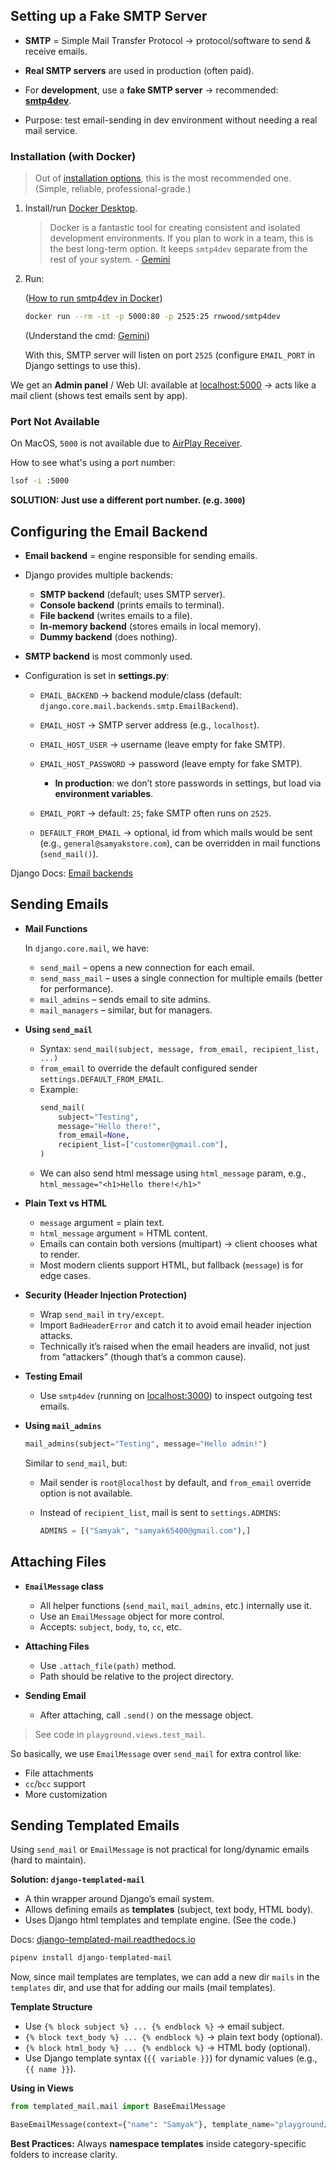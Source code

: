 ## Setting up a Fake SMTP Server

- **SMTP** = Simple Mail Transfer Protocol → protocol/software to send & receive emails.

- **Real SMTP servers** are used in production (often paid).

- For **development**, use a **fake SMTP server** → recommended: **[smtp4dev](https://github.com/rnwood/smtp4dev)**.

- Purpose: test email-sending in dev environment without needing a real mail service.

### Installation (with Docker)

> Out of [installation options](https://github.com/rnwood/smtp4dev/blob/master/docs/Installation.md), this is the most recommended one. (Simple, reliable, professional-grade.)

1. Install/run [Docker Desktop](https://www.docker.com/products/docker-desktop).

   > Docker is a fantastic tool for creating consistent and isolated development environments. If you plan to work in a team, this is the best long-term option. It keeps `smtp4dev` separate from the rest of your system. - [Gemini](https://g.co/gemini/share/8cd860068c6e)

2. Run:

   ([How to run smtp4dev in Docker](https://github.com/rnwood/smtp4dev/blob/master/docs/Installation.md#how-to-run-smtp4dev-in-docker))

   ```sh
   docker run --rm -it -p 5000:80 -p 2525:25 rnwood/smtp4dev
   ```

   (Understand the cmd: [Gemini](https://g.co/gemini/share/0db7331ae8c3))

   With this, SMTP server will listen on port `2525` (configure `EMAIL_PORT` in Django settings to use this).

We get an **Admin panel** / Web UI: available at [localhost:5000](http://localhost:5000) → acts like a mail client (shows test emails sent by app).

### Port Not Available

On MacOS, `5000` is not available due to [AirPlay Receiver](https://developer.apple.com/forums/thread/682332).

How to see what's using a port number:

```sh
lsof -i :5000
```

**SOLUTION: Just use a different port number. (e.g. `3000`)**

## Configuring the Email Backend

- **Email backend** = engine responsible for sending emails.

- Django provides multiple backends:

  - **SMTP backend** (default; uses SMTP server).
  - **Console backend** (prints emails to terminal).
  - **File backend** (writes emails to a file).
  - **In-memory backend** (stores emails in local memory).
  - **Dummy backend** (does nothing).

- **SMTP backend** is most commonly used.

- Configuration is set in **settings.py**:

  - `EMAIL_BACKEND` → backend module/class (default: `django.core.mail.backends.smtp.EmailBackend`).

  - `EMAIL_HOST` → SMTP server address (e.g., `localhost`).

  - `EMAIL_HOST_USER` → username (leave empty for fake SMTP).

  - `EMAIL_HOST_PASSWORD` → password (leave empty for fake SMTP).

    - **In production**: we don’t store passwords in settings, but load via **environment variables**.

  - `EMAIL_PORT` → default: `25`; fake SMTP often runs on `2525`.

  - `DEFAULT_FROM_EMAIL` → optional, id from which mails would be sent (e.g., `general@samyakstore.com`), can be overridden in mail functions (`send_mail()`).

Django Docs: [Email backends](https://docs.djangoproject.com/en/5.2/topics/email/#email-backends)

## Sending Emails

- **Mail Functions**

  In `django.core.mail`, we have:

  - `send_mail` – opens a new connection for each email.
  - `send_mass_mail` – uses a single connection for multiple emails (better for performance).
  - `mail_admins` – sends email to site admins.
  - `mail_managers` – similar, but for managers.

- **Using `send_mail`**

  - Syntax: `send_mail(subject, message, from_email, recipient_list, ...)`
  - `from_email` to override the default configured sender `settings.DEFAULT_FROM_EMAIL`.
  - Example:
    ```py
    send_mail(
        subject="Testing",
        message="Hello there!",
        from_email=None,
        recipient_list=["customer@gmail.com"],
    )
    ```
  - We can also send html message using `html_message` param, e.g., `html_message="<h1>Hello there!</h1>"`

- **Plain Text vs HTML**

  - `message` argument = plain text.
  - `html_message` argument = HTML content.
  - Emails can contain both versions (multipart) → client chooses what to render.
  - Most modern clients support HTML, but fallback (`message`) is for edge cases.

- **Security (Header Injection Protection)**

  - Wrap `send_mail` in `try/except`.
  - Import `BadHeaderError` and catch it to avoid email header injection attacks.
  - Technically it’s raised when the email headers are invalid, not just from “attackers” (though that’s a common cause).

- **Testing Email**

  - Use `smtp4dev` (running on [localhost:3000](http://localhost:3000)) to inspect outgoing test emails.

- **Using `mail_admins`**

  ```py
  mail_admins(subject="Testing", message="Hello admin!")
  ```

  Similar to `send_mail`, but:

  - Mail sender is `root@localhost` by default, and `from_email` override option is not available.

  - Instead of `recipient_list`, mail is sent to `settings.ADMINS`:

    ```py
    ADMINS = [("Samyak", "samyak65400@gmail.com"),]
    ```

## Attaching Files

- **`EmailMessage` class**

  - All helper functions (`send_mail`, `mail_admins`, etc.) internally use it.
  - Use an `EmailMessage` object for more control.
  - Accepts: `subject`, `body`, `to`, `cc`, etc.

- **Attaching Files**

  - Use `.attach_file(path)` method.
  - Path should be relative to the project directory.

- **Sending Email**

  - After attaching, call `.send()` on the message object.

> See code in `playground.views.test_mail`.

So basically, we use `EmailMessage` over `send_mail` for extra control like:

- File attachments
- `cc`/`bcc` support
- More customization

## Sending Templated Emails

Using `send_mail` or `EmailMessage` is not practical for long/dynamic emails (hard to maintain).

**Solution: `django-templated-mail`**

- A thin wrapper around Django’s email system.
- Allows defining emails as **templates** (subject, text body, HTML body).
- Uses Django html templates and template engine. (See the code.)

Docs: [django-templated-mail.readthedocs.io](https://django-templated-mail.readthedocs.io)

```sh
pipenv install django-templated-mail
```

Now, since mail templates are templates, we can add a new dir `mails` in the `templates` dir, and use that for adding our mails (mail templates).

**Template Structure**

- Use `{% block subject %} ... {% endblock %}` → email subject.
- `{% block text_body %} ... {% endblock %}` → plain text body (optional).
- `{% block html_body %} ... {% endblock %}` → HTML body (optional).
- Use Django template syntax (`{{ variable }}`) for dynamic values (e.g., `{{ name }}`).

**Using in Views**

```py
from templated_mail.mail import BaseEmailMessage

BaseEmailMessage(context={"name": "Samyak"}, template_name="playground/mails/hello.html").send(to=["customer@gmail.com"])
```

**Best Practices:** Always **namespace templates** inside category-specific folders to increase clarity.
